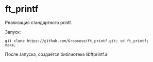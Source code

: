 # ft_printf

Реализация стандартного printf.

Запуск:

```
git clone https://github.com/Groosove/ft_printf.git; cd ft_printf; make;
```

После запуска, создаётся библиотека libftprintf.a
